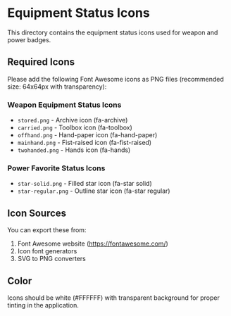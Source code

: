 # Equipment Status Icons

This directory contains the equipment status icons used for weapon and power badges.

## Required Icons

Please add the following Font Awesome icons as PNG files (recommended size: 64x64px with transparency):

### Weapon Equipment Status Icons
- `stored.png` - Archive icon (fa-archive)
- `carried.png` - Toolbox icon (fa-toolbox)
- `offhand.png` - Hand-paper icon (fa-hand-paper)
- `mainhand.png` - Fist-raised icon (fa-fist-raised)
- `twohanded.png` - Hands icon (fa-hands)

### Power Favorite Status Icons
- `star-solid.png` - Filled star icon (fa-star solid)
- `star-regular.png` - Outline star icon (fa-star regular)

## Icon Sources

You can export these from:
1. Font Awesome website (https://fontawesome.com/)
2. Icon font generators
3. SVG to PNG converters

## Color

Icons should be white (#FFFFFF) with transparent background for proper tinting in the application.
